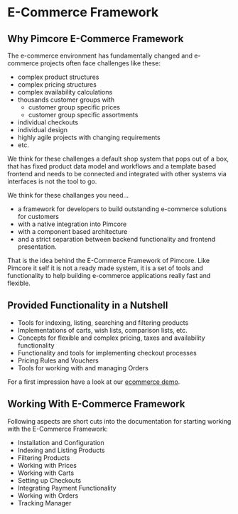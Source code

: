 # E-Commerce Framework

## Why Pimcore E-Commerce Framework
The e-commerce environment has fundamentally changed and e-commerce projects often face challenges like these: 
 - complex product structures
 - complex pricing structures
 - complex availability calculations
 - thousands customer groups with
   - customer group specific prices
   - customer group specific assortments
 - individual checkouts
 - individual design
 - highly agile projects with changing requirements
 - etc. 
 
We think for these challenges a default shop system that pops out of a box, that has fixed product data model and 
workflows and a template based frontend and needs to be connected and integrated with other systems via interfaces 
is not the tool to go. 

We think for these challanges you need...
- a framework for developers to build outstanding e-commerce solutions for customers
- with a native integration into Pimcore
- with a component based architecture
- and a strict separation between backend functionality and frontend presentation. 

That is the idea behind the E-Commerce Framework of Pimcore. Like Pimcore it self it is not a ready made system,
it is a set of tools and functionality to help building e-commerce applications really fast and flexible. 

 
## Provided Functionality in a Nutshell 
- Tools for indexing, listing, searching and filtering products 
- Implementations of carts, wish lists, comparison lists, etc.
- Concepts for flexible and complex pricing, taxes and availability functionality 
- Functionality and tools for implementing checkout processes
- Pricing Rules and Vouchers
- Tools for working with and managing Orders

For a first impression have a look at our [ecommerce demo](http://ecommercedemo.pimcore.org).


## Working With E-Commerce Framework
 
Following aspects are short cuts into the documentation for starting working with the E-Commerce Framework: 
 
- Installation and Configuration
- Indexing and Listing Products
- Filtering Products
- Working with Prices
- Working with Carts 
- Setting up Checkouts
- Integrating Payment Functionality
- Working with Orders
- Tracking Manager

